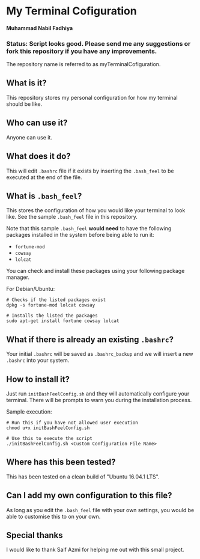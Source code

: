 # My Terminal Cofiguration
#### Muhammad Nabil Fadhiya

### Status: Script looks good. Please send me any suggestions or fork this repository if you have any improvements.

The repository name is referred to as myTerminalCofiguration.

## What is it?

This repository stores my personal configuration for how my terminal should be like.

## Who can use it?

Anyone can use it.

## What does it do?

This will edit `.bashrc` file if it exists by inserting the `.bash_feel` to be executed at the end of the file.

## What is `.bash_feel`?

This stores the configuration of how you would like your terminal to look like. See the sample `.bash_feel` file in this repository.

Note that this sample `.bash_feel` **would need** to have the following packages installed in the system before being able to run it:
- `fortune-mod`
- `cowsay`
- `lolcat`

You can check and install these packages using your following package manager.

For Debian/Ubuntu:
```
# Checks if the listed packages exist
dpkg -s fortune-mod lolcat cowsay

# Installs the listed the packages
sudo apt-get install fortune cowsay lolcat
```

## What if there is already an existing `.bashrc`?

Your initial `.bashrc` will be saved as `.bashrc_backup` and we will insert a new `.bashrc` into your system.


## How to install it?

Just run `initBashFeelConfig.sh` and they will automatically configure your terminal. There will be prompts to warn you during the installation process.

Sample execution:
```
# Run this if you have not allowed user execution
chmod u+x initBashFeelConfig.sh

# Use this to execute the script
./initBashFeelConfig.sh <Custom Configuration File Name>
```

## Where has this been tested?

This has been tested on a clean build of "Ubuntu 16.04.1 LTS".

## Can I add my own configuration to this file?

As long as you edit the `.bash_feel` file with your own settings, you would be able to customise this to on your own.

## Special thanks
I would like to thank Saif Azmi for helping me out with this small project.
